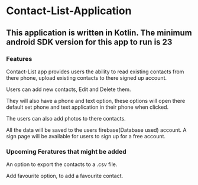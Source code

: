 # Contact-List-Application
## This application is written in Kotlin. The minimum android SDK version for this app to run is 23
### Features
Contact-List app provides users the ability to read existing contacts from there phone, upload existing contacts to there signed up account.

Users can add new contacts, Edit and Delete them.

They will also have a phone and text option, these options will open there default set phone and text application in their phone when clicked.

The users can also add photos to there contacts.

All the data will be saved to the users firebase(Database used) account. A sign page will be available for users to sign up for a free account.

### Upcoming Feratures that might be added
An option to export the contacts to a .csv file.

Add favourite option, to add a favourite contact.

